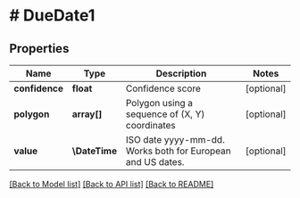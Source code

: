 # # DueDate1

## Properties

Name | Type | Description | Notes
------------ | ------------- | ------------- | -------------
**confidence** | **float** | Confidence score | [optional]
**polygon** | **array[]** | Polygon using a sequence of (X, Y) coordinates | [optional]
**value** | **\DateTime** | ISO date yyyy-mm-dd. Works both for European and US dates. | [optional]

[[Back to Model list]](../../README.md#models) [[Back to API list]](../../README.md#endpoints) [[Back to README]](../../README.md)
